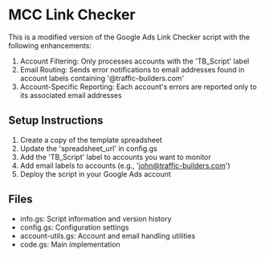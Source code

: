 # MCC Link Checker

This is a modified version of the Google Ads Link Checker script with the following enhancements:

1. Account Filtering: Only processes accounts with the 'TB_Script' label
2. Email Routing: Sends error notifications to email addresses found in account labels containing '@traffic-builders.com'
3. Account-Specific Reporting: Each account's errors are reported only to its associated email addresses

## Setup Instructions

1. Create a copy of the template spreadsheet
2. Update the 'spreadsheet_url' in config.gs
3. Add the 'TB_Script' label to accounts you want to monitor
4. Add email labels to accounts (e.g., 'john@traffic-builders.com')
5. Deploy the script in your Google Ads account

## Files

- info.gs: Script information and version history
- config.gs: Configuration settings
- account-utils.gs: Account and email handling utilities
- code.gs: Main implementation